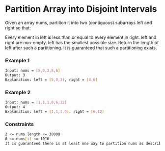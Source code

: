 # Partition Array into Disjoint Intervals

Given an array nums, partition it into two (contiguous) subarrays left and right so that:

Every element in left is less than or equal to every element in right.
left and right are non-empty.
left has the smallest possible size.
Return the length of left after such a partitioning.  It is guaranteed that such a partitioning exists.

### Example 1
```sh
Input: nums = [5,0,3,8,6]
Output: 3
Explanation: left = [5,0,3], right = [8,6]
```

### Example 2
```sh
Input: nums = [1,1,1,0,6,12]
Output: 4
Explanation: left = [1,1,1,0], right = [6,12]
```

### Constraints
```sh
2 <= nums.length <= 30000
0 <= nums[i] <= 10^6
It is guaranteed there is at least one way to partition nums as described.

```
